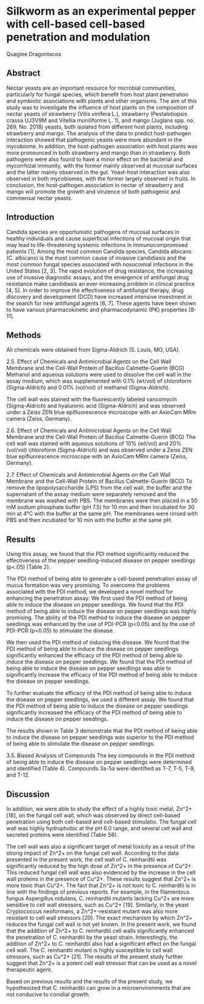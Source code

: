 # Silkworm as an experimental pepper with cell-based cell-based penetration and modulation
Quaglee Dragontacos


## Abstract
Nectar yeasts are an important resource for microbial communities, particularly for fungal species, which benefit from host plant penetration and symbiotic associations with plants and other organisms. The aim of this study was to investigate the influence of host plants on the composition of nectar yeasts of strawberry (Vitis vinifera L.), strawberry (Pestalotiopsis crassa UJ3V9M and Vitellia moniliforme L. 1), and mango (Juglans spp. no. 269, No. 2018) yeasts, both isolated from different host plants, including strawberry and mango. The analysis of the data to predict host-pathogen interaction showed that pathogenic yeasts were more abundant in the mycobiome. In addition, the host-pathogen association with host plants was more pronounced in both strawberry and mango than in strawberry. Both pathogens were also found to have a minor effect on the bacterial and mycorrhizal immunity, with the former mainly observed at mucosal surfaces and the latter mainly observed in the gut. Yeast-host interaction was also observed in both mycobiomes, with the former largely observed in fruits. In conclusion, the host-pathogen association in nectar of strawberry and mango will promote the growth and virulence of both pathogenic and commensal nectar yeasts.


## Introduction
Candida species are opportunistic pathogens of mucosal surfaces in healthy individuals and cause superficial infections of mucosal origin that may lead to life-threatening systemic infections in immunocompromised patients [1]. Among the most common Candida species, Candida albicans (C. albicans) is the most common cause of invasive candidiasis and the most common fungal species associated with nosocomial infections in the United States [2, 3]. The rapid evolution of drug resistance, the increasing use of invasive diagnostic assays, and the emergence of antifungal drug resistance make candidiasis an ever-increasing problem in clinical practice [4, 5]. In order to improve the effectiveness of antifungal therapy, drug discovery and development (DCD) have increased intensive investment in the search for new antifungal agents [6, 7]. These agents have been shown to have various pharmacokinetic and pharmacodynamic (PK) properties [8-11].


## Methods
All chemicals were obtained from Sigma-Aldrich (S. Louis, MO, USA).

2.5. Effect of Chemicals and Antimicrobial Agents on the Cell Wall Membrane and the Cell-Wall Protein of Bacillus Calmette-Guerin (BCG)
Methanol and aqueous solutions were used to dissolve the cell wall in the assay medium, which was supplemented with 0.1% (wt/vol) of chloroform (Sigma-Aldrich) and 0.01% (vol/vol) of methanol (Sigma-Aldrich).

The cell wall was stained with the fluorescently labeled vancomycin (Sigma-Aldrich) and hyaluronic acid (Sigma-Aldrich) and was observed under a Zeiss ZEN blue epifluorescence microscope with an AxioCam MRm camera (Zeiss, Germany).

2.6. Effect of Chemicals and Antimicrobial Agents on the Cell Wall Membrane and the Cell-Wall Protein of Bacillus Calmette-Guerin (BCG)
The cell wall was stained with aqueous solutions of 10% (wt/vol) and 20% (vol/vol) chloroform (Sigma-Aldrich) and was observed under a Zeiss ZEN blue epifluorescence microscope with an AxioCam MRm camera (Zeiss, Germany).

2.7. Effect of Chemicals and Antimicrobial Agents on the Cell Wall Membrane and the Cell-Wall Protein of Bacillus Calmette-Guerin (BCG)
To remove the lipopolysaccharide (LPS) from the cell wall, the buffer and the supernatant of the assay medium were separately removed and the membrane was washed with PBS. The membranes were then placed in a 50 mM sodium phosphate buffer (pH 7.5) for 10 min and then incubated for 30 min at 4°C with the buffer at the same pH. The membranes were rinsed with PBS and then incubated for 10 min with the buffer at the same pH.


## Results
Using this assay, we found that the PDI method significantly reduced the effectiveness of the pepper seedling-induced disease on pepper seedlings (p<.05) (Table 2).

The PDI method of being able to generate a cell-based penetration assay of mucus formation was very promising. To overcome the problems associated with the PDI method, we developed a novel method for enhancing the penetration assay. We first used the PDI method of being able to induce the disease on pepper seedlings. We found that the PDI method of being able to induce the disease on pepper seedlings was highly promising. The ability of the PDI method to induce the disease on pepper seedlings was enhanced by the use of PDI-PCR (p<0.05) and by the use of PDI-PCR (p<0.05) to stimulate the disease.

We then used the PDI method of inducing the disease. We found that the PDI method of being able to induce the disease on pepper seedlings significantly enhanced the efficacy of the PDI method of being able to induce the disease on pepper seedlings. We found that the PDI method of being able to induce the disease on pepper seedlings was able to significantly increase the efficacy of the PDI method of being able to induce the disease on pepper seedlings.

To further evaluate the efficacy of the PDI method of being able to induce the disease on pepper seedlings, we used a different assay. We found that the PDI method of being able to induce the disease on pepper seedlings significantly increased the efficacy of the PDI method of being able to induce the disease on pepper seedlings.

The results shown in Table 3 demonstrate that the PDI method of being able to induce the disease on pepper seedlings was superior to the PDI method of being able to stimulate the disease on pepper seedlings.

3.5. Biased Analysis of Compounds
The key compounds in the PDI method of being able to induce the disease on pepper seedlings were determined and identified (Table 4). Compounds 3a-5a were identified as T-7, T-5, T-9, and T-12.


## Discussion
In addition, we were able to study the effect of a highly toxic metal, Zn^2+ [18], on the fungal cell wall, which was observed by direct cell-based penetration using both cell-based and cell-based stimulatio. The fungal cell wall was highly hydrophobic at the pH 6.0 range, and several cell wall and secreted proteins were identified (Table S6).

The cell wall was also a significant target of metal toxicity as a result of the strong impact of Zn^2+ on the fungal cell wall. According to the data presented in the present work, the cell wall of C. reinhardtii was significantly reduced by the high dose of Zn^2+ in the presence of Cu^2+. This reduced fungal cell wall was also evidenced by the increase in the cell wall proteins in the presence of Cu^2+. These results suggest that Zn^2+ is more toxic than Cu^2+. The fact that Zn^2+ is not toxic to C. reinhardtii is in line with the findings of previous reports. For example, in the filamentous fungus Aspergillus nidulans, C. reinhardtii mutants lacking Cu^2+ are more sensitive to cell wall stressors, such as Cu^2+ [19]. Similarly, in the yeast Cryptococcus neoformans, a Zn^2+-resistant mutant was also more resistant to cell wall stressors [20]. The exact mechanism by which Zn^2+ reduces the fungal cell wall is not yet known. In the present work, we found that the addition of Zn^2+ to C. reinhardtii cell walls significantly enhanced the penetration of C. reinhardtii by the yeast strain. Interestingly, the addition of Zn^2+ to C. reinhardtii also had a significant effect on the fungal cell wall. The C. reinhardtii mutant is highly susceptible to cell wall stressors, such as Cu^2+ [21]. The results of the present study further suggest that Zn^2+ is a potent cell wall stressor that can be used as a novel therapeutic agent.

Based on previous results and the results of the present study, we hypothesized that C. reinhardtii can grow in a microenvironments that are not conducive to conidial growth.
